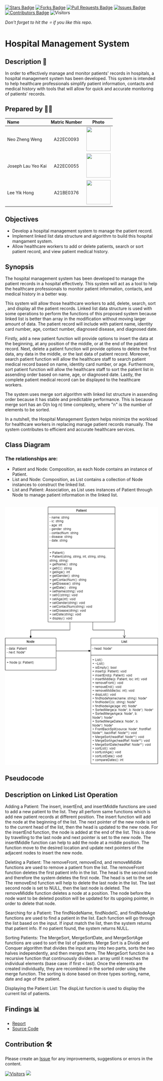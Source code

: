 [![Stars Badge](https://img.shields.io/github/stars/jjn7702/SECJ2013-DSA)](https://github.com/jjn7702/SECJ2013-DSA/Submission/Sample/stargazers)
[![Forks Badge](https://img.shields.io/github/forks/jjn7702/SECJ2013-DSA)](https://github.com/jjn7702/SECJ2013-DSA/Submission/Sample/network/members)
[![Pull Requests Badge](https://img.shields.io/github/issues-pr/jjn7702/SECJ2013-DSA)](https://github.com/jjn7702/SECJ2013-DSA/Submission/Sample/pulls)
[![Issues Badge](https://img.shields.io/github/issues/jjn7702/SECJ2013-DSA)](https://github.com/jjn7702/SECJ2013-DSA/Submission/Sample/issues)
[![Contributors Badge](https://img.shields.io/github/contributors/jjn7702/SECJ2013-DSA?color=2b9348)](https://github.com/jjn7702/SECJ2013-DSA/Submission/Sample/graphs/contributors)
![Visitors](https://api.visitorbadge.io/api/visitors?path=https%3A%2F%2Fgithub.com%2Fjjn7702%2FSECJ2013-DSA%2FSubmission%2FSample&labelColor=%23d9e3f0&countColor=%23697689&style=flat)

_Don't forget to hit the :star: if you like this repo._

# Hospital Management System

## Description 📝

In order to effectively manage and monitor patients' records in hospitals, a hospital management system has been developed. This system is intended to help healthcare professionals simplify patient information, contacts and medical history with tools that will allow for quick and accurate monitoring of patients' records.

## Prepared by 🧑‍💻

| Name             | Matric Number | Photo                                                         |
| :---------------- | :-------------: | :------------------------------------------------------------: |
| Neo Zheng Weng   | A22EC0093        | <img src="https://github.com/jjn7702/SECJ2013-DSA/blob/main/Submission/sec02/Codera/Images/neozhengweng_pic.jpg" width=80px, height=80px>     |
| Joseph Lau Yeo Kai       | A22EC0055        | <img src="https://github.com/jjn7702/SECJ2013-DSA/blob/main/Submission/sec02/Codera/Images/joseph_pic.jpeg" width=80px, height=80px>         |
| Lee Yik Hong       | A21BE0376       | <img src="https://github.com/jjn7702/SECJ2013-DSA/blob/main/Submission/sec02/Codera/Images/Assignment%20photo.jpg" width=80px, height=80px>         |

## Objectives

- Develop a hospital management system to manage the patient record.
- Implement linked list data structure and algorithm to build this hospital mangament system.
- Allow healthcare workers to add or delete patients, search or sort patient record, and view patient medical history.

## Synopsis
The hospital management system has been developed to manage the patient records in a hospital effectively. This system will act as a tool to help the healthcare professionals to monitor patient information, contacts, and medical history in a better way. 

This system will allow those healthcare workers to add, delete, search, sort , and display all the patient records. Linked list data structure is used with some operations to perform the functions of this proposed system because linked list is better than array in the modification without moving larger amount of data. The patient record will include with patient name, identity card number, age, contact number, diagnosed disease, and diagnosed date. 

Firstly, add a new patient function will provide options to insert the data at the beginning, at any position of the middle, or at the end of the patient record. Next, delete a patient function will provide options to delete the first data, any data in the middle, or the last data of patient record. Moreover, search patient function will allow the healthcare staff to search patient medical record based on name, identity card number, or age. Furthermore, sort patient function will allow the healthcare staff to sort the patient list in assending order based on name, age, or diagnosed date. Lastly, the complete patient medical record can be displayed to the healthcare workers. 

The system uses merge sort algorithm with linked list structure in assending order because it has stable and predictable performance. This is because merge sort has an O(n log n) time complexity, where "n" is the number of elements to be sorted. 

In a nutshell, the Hospital Management System helps minimize the workload for healthcare workers in replacing manage patient records manually. The system contributes to efficient  and accurate healthcare services. 

## Class Diagram
### The relationships are:
- Patient and Node: Composition, as each Node contains an instance of Patient.
- List and Node: Composition, as List contains a collection of Node instances to construct the linked list.
- List and Patient: Association, as List uses instances of Patient through Node to manage patient information in the linked list.
  
<br><img src = https://github.com/jjn7702/SECJ2013-DSA/blob/main/Submission/sec02/Codera/Assignment2/Images/class-diagram.png><br>

## Pseudocode


## Description on Linked List Operation
Adding a Patient: The insert, insertEnd, and insertMiddle functions are used to add a new patient to the list. They all perform same functions which is add new patient records at different position. The insert function will add the node at the beginning of the list. The next pointer of the new node is set to the current head of the list, then the head is updated to the new node. For the insertEnd function, the node is added at the end of the list. This is done by travelling to the last node and next pointer is set to the new node. The insertMiddle function can help to add the node at a middle position. The function move to the desired location and update next pointers of the adjacent nodes to insert the new node. 

Deleting a Patient: The removeFront, removeEnd, and removeMiddle functions are used to remove a patient from the list. The removeFront function deletes the first patient info in the list.  The head is the second node and therefore the system deletes the first node. The head is set to the set The removeEnd function will help to delete the last node in the list. The last second node is set to NULL, then the last node is deleted. The removeMiddle function deletes a node at a position. The node before the node want to be deleted position will be updated for its upgoing pointer, in order to delete that node. 

Searching for a Patient: The findNodeName, findNodeIC, and findNodeAge functions are used to find a patient in the list. Each function will go through the list based on the input. If input match the list, then the system returns that patient info. If no patient found, the system returns NULL. 

Sorting Patients: The MergeSort, MergeSortDate, and MergeSortAge functions are used to sort the list of patients. Merge Sort is a Divide and Conquer algorithm that divides the input array into two parts, sorts the two halves independently, and then merges them. The MergeSort function is a recursive function that continuously divides an array until it reaches the individual elements (base case: if first < last). Once the elements are created individually, they are recombined in the sorted order using the merge function. The sorting is done based on three types sorting, name, date and age of the patient. 

Displaying the Patient List: The dispList function is used to display the current list of patients.  

## Findings 📊
- [Report](https://github.com/jjn7702/SECJ2013-DSA/tree/main/Submission/sec02/Codera/Assignment2/Report)
- [Source Code](https://github.com/jjn7702/SECJ2013-DSA/tree/main/Submission/sec02/Codera/Assignment2/source-code)

## Contribution 🛠️
Please create an [Issue](https://github.com/jjn7702/SECJ2013-DSA/Submission/Sample/issues) for any improvements, suggestions or errors in the content.

[![Visitors](https://api.visitorbadge.io/api/visitors?path=https%3A%2F%2Fgithub.com%2Fjjn7702&labelColor=%23697689&countColor=%23555555&style=plastic)](https://visitorbadge.io/status?path=https%3A%2F%2Fgithub.com%2Fjjn7702)
![](https://hit.yhype.me/github/profile?user_id=81284918)
